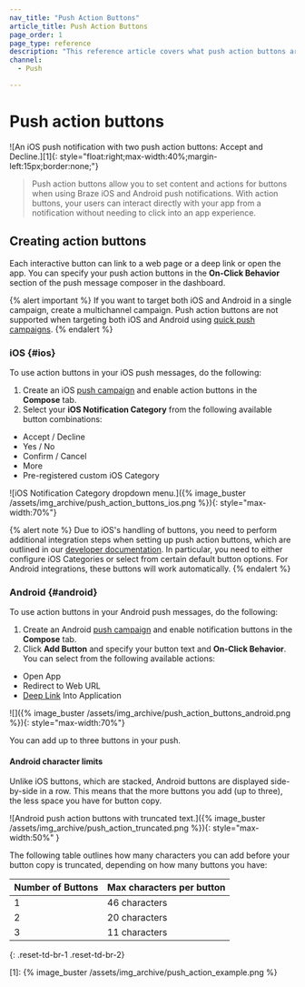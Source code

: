 ```yaml
---
nav_title: "Push Action Buttons"
article_title: Push Action Buttons
page_order: 1
page_type: reference
description: "This reference article covers what push action buttons are and the difference across iOS and Android platforms."
channel:
  - Push

---
```


# Push action buttons

![An iOS push notification with two push action buttons: Accept and Decline.][1]{: style="float:right;max-width:40%;margin-left:15px;border:none;"}

> Push action buttons allow you to set content and actions for buttons when using Braze iOS and Android push notifications. With action buttons, your users can interact directly with your app from a notification without needing to click into an app experience.

## Creating action buttons

Each interactive button can link to a web page or a deep link or open the app. You can specify your push action buttons in the **On-Click Behavior** section of the push message composer in the dashboard.

{% alert important %}
If you want to target both iOS and Android in a single campaign, create a multichannel campaign. Push action buttons are not supported when targeting both iOS and Android using [quick push campaigns]({{site.baseurl}}/quick_push).
{% endalert %}

### iOS {#ios}

To use action buttons in your iOS push messages, do the following:

1. Create an iOS [push campaign]({{site.baseurl}}/user_guide/message_building_by_channel/push/creating_a_push_message/) and enable action buttons in the **Compose** tab.
2. Select your **iOS Notification Category** from the following available button combinations:
 - Accept / Decline
 - Yes / No
 - Confirm / Cancel
 - More
 - Pre-registered custom iOS Category

![iOS Notification Category dropdown menu.]({% image_buster /assets/img_archive/push_action_buttons_ios.png %}){: style="max-width:70%"}

{% alert note %}
Due to iOS's handling of buttons, you need to perform additional integration steps when setting up push action buttons, which are outlined in our [developer documentation]({{site.baseurl}}/developer_guide/platform_integration_guides/swift/push_notifications/customization/action_buttons/). In particular, you need to either configure iOS Categories or select from certain default button options. For Android integrations, these buttons will work automatically.
{% endalert %}

### Android {#android}

To use action buttons in your Android push messages, do the following:

1. Create an Android [push campaign]({{site.baseurl}}/user_guide/message_building_by_channel/push/creating_a_push_message/) and enable notification buttons in the **Compose** tab.
2. Click <i class="fas fa-plus-circle"></i> **Add Button** and specify your button text and **On-Click Behavior**. You can select from the following available actions:
  - Open App
  - Redirect to Web URL
  - [Deep Link]({{site.baseurl}}/user_guide/personalization_and_dynamic_content/deep_linking_to_in-app_content/) Into Application

![]({% image_buster /assets/img_archive/push_action_buttons_android.png %}){: style="max-width:70%"}

You can add up to three buttons in your push.

#### Android character limits

Unlike iOS buttons, which are stacked, Android buttons are displayed side-by-side in a row. This means that the more buttons you add (up to three), the less space you have for button copy. 

![Android push action buttons with truncated text.]({% image_buster /assets/img_archive/push_action_truncated.png %}){: style="max-width:50%" }

The following table outlines how many characters you can add before your button copy is truncated, depending on how many buttons you have:

| Number of Buttons | Max characters per button |
| --- | --- |
| 1 | 46 characters |
| 2 | 20 characters |
| 3 | 11 characters |
{: .reset-td-br-1 .reset-td-br-2}


[1]: {% image_buster /assets/img_archive/push_action_example.png %}
